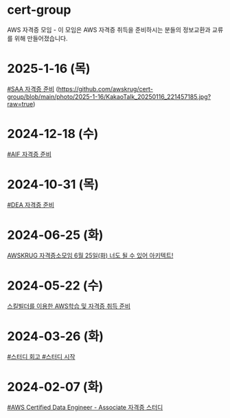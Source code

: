 # cert-group
AWS 자격증 모임 - 이 모임은 AWS 자격증 취득을 준비하시는 분들의 정보교환과 교류를 위해 만들어졌습니다.

# 2025-1-16 (목)
[#SAA 자격증 준비](https://www.meetup.com/ko-KR/awskrug/events/305373693)
(https://github.com/awskrug/cert-group/blob/main/photo/2025-1-16/KakaoTalk_20250116_221457185.jpg?raw=true)

# 2024-12-18 (수)
[#AIF 자격증 준비](https://www.meetup.com/ko-KR/awskrug/events/304537535)

# 2024-10-31 (목)
[#DEA 자격증 준비](https://meetu.ps/e/NyqLj/M2LgQ/i)

# 2024-06-25 (화)
[AWSKRUG 자격증소모임 6월 25일(화) 너도 될 수 있어 아키텍트!](https://www.meetup.com/ko-KR/awskrug/events/301433499/?eventOrigin=group_calendar)

# 2024-05-22 (수)
[스킬빌더를 이용한 AWS학습 및 자격증 취득 준비](https://www.meetup.com/ko-KR/awskrug/events/300898964/?eventOrigin=group_calendar)

# 2024-03-26 (화)
[#스터디 회고 #스터디 시작](https://www.meetup.com/ko-KR/awskrug/events/299053066/?eventOrigin=group_calendar)

# 2024-02-07 (화)
[#AWS Certified Data Engineer - Associate 자격증 스터디](https://www.meetup.com/ko-KR/awskrug/events/299765408/?eventOrigin=group_calendar)
